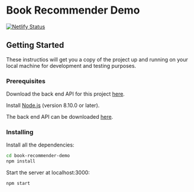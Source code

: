 # Book Recommender Demo

[![Netlify Status](https://api.netlify.com/api/v1/badges/0f12d028-66d7-475f-9100-23976f681f89/deploy-status)](https://app.netlify.com/sites/book-recommender/deploys)

## Getting Started

These instructios will get you a copy of the project up and running on your local
machine for development and testing purposes.

### Prerequisites

Download the back end API for this project [here]().

Install [Node.js](https://nodejs.org/en/) (version 8.10.0 or later).

The back end API can be downloaded [here](https://github.com/ppeyliang/book-recommender).

### Installing

Install all the dependencies:

```bash
cd book-recommender-demo
npm install
```

Start the server at localhost:3000:

```bash
npm start
```
